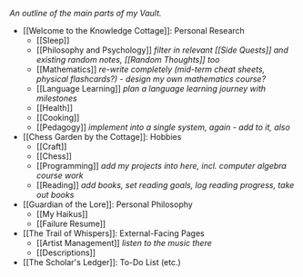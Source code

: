 *An outline of the main parts of my Vault.*

- [[Welcome to the Knowledge Cottage]]: Personal Research
	- [[Sleep]]
	- [[Philosophy and Psychology]] *filter in relevant [[Side Quests]] and existing random notes, [[Random Thoughts]] too*
	- [[Mathematics]] *re-write completely (mid-term cheat sheets, physical flashcards?) - design my own mathematics course?*
	- [[Language Learning]] *plan a language learning journey with milestones*
	- [[Health]]
	- [[Cooking]]
	- [[Pedagogy]] *implement into a single system, again - add to it, also*
- [[Chess Garden by the Cottage]]: Hobbies
	- [[Craft]]
	- [[Chess]]
	- [[Programming]] *add my projects into here, incl. computer algebra course work*
	- [[Reading]] *add books, set reading goals, log reading progress, take out books*
- [[Guardian of the Lore]]: Personal Philosophy
	- [[My Haikus]]
	- [[Failure Resume]]
- [[The Trail of Whispers]]: External-Facing Pages
	- [[Artist Management]] *listen to the music there*
	- [[Descriptions]]
- [[The Scholar's Ledger]]: To-Do List (etc.)